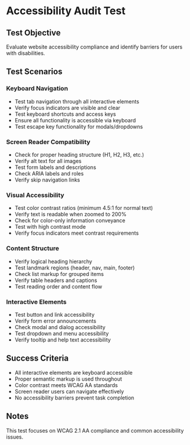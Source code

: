 # Accessibility Audit Test

## Test Objective
Evaluate website accessibility compliance and identify barriers for users with disabilities.

## Test Scenarios

### Keyboard Navigation
- Test tab navigation through all interactive elements
- Verify focus indicators are visible and clear
- Test keyboard shortcuts and access keys
- Ensure all functionality is accessible via keyboard
- Test escape key functionality for modals/dropdowns

### Screen Reader Compatibility
- Check for proper heading structure (H1, H2, H3, etc.)
- Verify alt text for all images
- Test form labels and descriptions
- Check ARIA labels and roles
- Verify skip navigation links

### Visual Accessibility
- Test color contrast ratios (minimum 4.5:1 for normal text)
- Verify text is readable when zoomed to 200%
- Check for color-only information conveyance
- Test with high contrast mode
- Verify focus indicators meet contrast requirements

### Content Structure
- Verify logical heading hierarchy
- Test landmark regions (header, nav, main, footer)
- Check list markup for grouped items
- Verify table headers and captions
- Test reading order and content flow

### Interactive Elements
- Test button and link accessibility
- Verify form error announcements
- Check modal and dialog accessibility
- Test dropdown and menu accessibility
- Verify tooltip and help text accessibility

## Success Criteria
- All interactive elements are keyboard accessible
- Proper semantic markup is used throughout
- Color contrast meets WCAG AA standards
- Screen reader users can navigate effectively
- No accessibility barriers prevent task completion

## Notes
This test focuses on WCAG 2.1 AA compliance and common accessibility issues.
